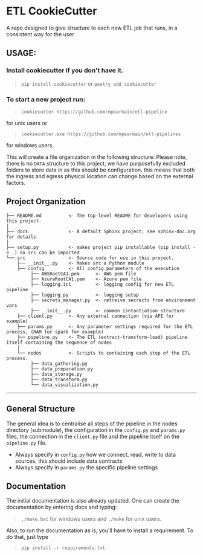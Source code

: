 # ETL CookieCutter
A repo designed to give structure to each new ETL job that runs, in a consistent way for the user

## USAGE:

### Install cookiecutter if you don't have it.

> `pip install cookiecutter` or
> `poetry add cookiecutter`

### To start a new project run:

> `cookiecutter https://github.com/mpearmain/etl-pipeline`

for unix users or 

> `cookiecutter.exe https://github.com/mpearmain/etl-pipelines`

for windows users.

This will create a file organization in the following structure:
Please note, there is no `DATA` structure to this project, we have purposefully excluded folders to store data in as 
this should be configuration.  this means that both the ingress and egress physical location can change based on the 
external factors. 

Project Organization
------------

    ├── README.md          <- The top-level README for developers using this project.
    │
    ├── docs               <- A default Sphinx project; see sphinx-doc.org for details
    │
    ├── setup.py           <- makes project pip installable (pip install -e .) so src can be imported
    └── src                <- Source code for use in this project.
        ├── __init__.py    <- Makes src a Python module
        ├── config         <- All config parameters of the execution
             ├── AWSRootCA1.pem      <- AWS pem file
             ├── AzureRootCA1.pem    <- Azure pem file
             ├── logging.ini         <- logging config for new ETL pipeline
             ├── logging.py          <- logging setup
             ├── secrets_manager.py  <- retreive secrects from environment vars 
             ├── __init__.py         <- common isntantiation structure
        ├── client.py      <- Any external connection (via API for example) 
        ├── params.py      <- Any parameter settings required for the ETL process, (RAM for spark for example) 
        ├── pipeline.py    <- The ETL (extract-transform-load) pipeline itself containing the sequence of nodes
        │
        └── nodes          <- Scripts to containing each step of the ETL process.
             ├── data_gathering.py       
             ├── data_preparation.py
             ├── data_storage.py
             ├── data_transform.py
             └── data_visualization.py
         
--------

## General Structure

The general idea is to centralise all steps of the pipeline in the nodes directory (submodule), the configuration in the `config.py` and `params.py` files, the connection in the `client.py` file and the pipeline itself on the `pipeline.py` file. 
- Always specify in `config.py`  how we connect, read, write to data sources, this should include data contracts
- Always specify in `params.py` the specific pipeline settings

## Documentation

The initial documentation is also already updated. One can create the documentation by entering docs and typing: 
> `./make.bat`
for windows users and 
> `./make` 
for unix users. 

Also, to run the documentation as is, you'll have to install a requirement. To do that, just type 

> `pip install -r requirements.txt`
